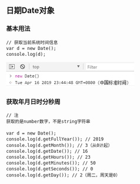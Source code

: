 ## 日期Date对象

### 基本用法
    
    // 获取当前系统时间信息
    var d = new Date();
    console.log(d);
    
![Alt text](./imgs/21-01.png)

### 获取年月日时分秒周

    // 注
    获取的是number数字，不是string字符串
    
    var d = new Date();
    console.log(d.getFullYear()); // 2019
    console.log(d.getMonth()); // 3（从0计起）
    console.log(d.getDate()); // 16
    console.log(d.getHours()); // 23
    console.log(d.getMinutes()); // 50
    console.log(d.getSeconds()); // 0
    console.log(d.getDay()); // 2（周二，周天是0）
    